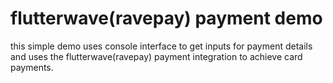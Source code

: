 # flutterwave(ravepay) payment demo

this simple demo uses console interface to get inputs for payment details and uses the flutterwave(ravepay) payment integration to achieve card payments.
